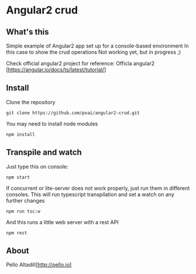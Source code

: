 # Angular2 crud
## What's this
Simple example of Angular2 app set up for a console-based environment
In this case to show the crud operations
Not working yet, but in progress ;)

Check official angular2 project for reference:
Officla angular2 [https://angular.io/docs/ts/latest/tutorial/]
## Install
Clone the repository
```
git clone https://github.com/pxai/angular2-crud.git
```

You may need to install node modules
```
npm install
```

## Transpile and watch
Just type this on console:
```
npm start
```
If concurrent or lite-server does not work properly, just run them in different consoles.
This will run typescript transpilation and set a watch on any further changes
```
npm run tsc:w
```
And this runs a little web server with a rest API
```
npm rest
```

## About
Pello Altadill[http://pello.io]
